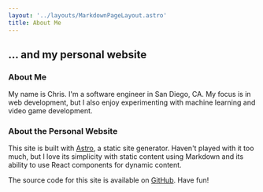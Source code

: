 ```yaml
---
layout: '../layouts/MarkdownPageLayout.astro'
title: About Me
---
```


## ... and my personal website

### About Me

My name is Chris. I'm a software engineer in San Diego, CA. My focus is in web
development, but I also enjoy experimenting with machine learning and video
game development.

### About the Personal Website

This site is built with [Astro](https://astro.build/), a static site generator.
Haven't played with it too much, but I love its simplicity with static content
using Markdown and its ability to use React components for dynamic content.

The source code for this site is available on
[GitHub](github.com/cmoles/personal-website). Have fun!
